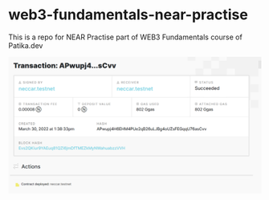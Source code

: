 # web3-fundamentals-near-practise
This is a repo for NEAR Practise part of WEB3 Fundamentals course of Patika.dev

![Transaction](transaction.png "Near Transaction")
